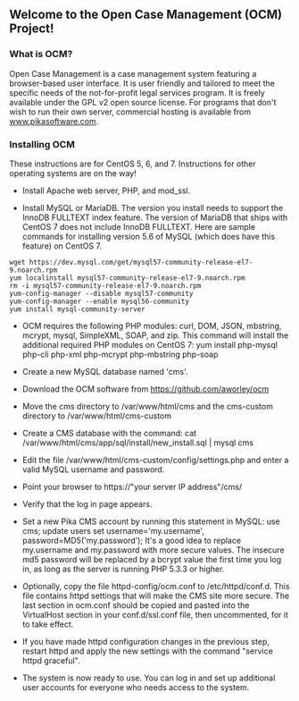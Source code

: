 ## Welcome to the Open Case Management (OCM) Project! ##

### What is OCM? ###

Open Case Management is a case management system featuring a browser-based user
interface.  It is user friendly and tailored to meet the specific needs of the
not-for-profit legal services program.  It is freely available under the GPL v2
open source license.  For programs that don't wish to run their own server,
commercial hosting is available from www.pikasoftware.com.

### Installing OCM ###

These instructions are for CentOS 5, 6, and 7.  Instructions for other operating
systems are on the way!

* Install Apache web server, PHP, and mod_ssl.

* Install MySQL or MariaDB.  The version you install needs to support the InnoDB
FULLTEXT index feature.  The version of MariaDB that ships with CentOS 7 does
not include InnoDB FULLTEXT.  Here are sample commands for installing version 5.6
of MySQL (which does have this feature) on CentOS 7.

~~~~
wget https://dev.mysql.com/get/mysql57-community-release-el7-9.noarch.rpm
yum localinstall mysql57-community-release-el7-9.noarch.rpm
rm -i mysql57-community-release-el7-9.noarch.rpm
yum-config-manager --disable mysql57-community
yum-config-manager --enable mysql56-community
yum install mysql-community-server
~~~~

* OCM requires the following PHP modules:  curl, DOM, JSON, mbstring, mcrypt,
mysql, SimpleXML, SOAP, and zip.  This command will install the additional
required PHP modules on CentOS 7:
	yum install php-mysql php-cli php-xml php-mcrypt php-mbstring php-soap

* Create a new MySQL database named 'cms'.

* Download the OCM software from https://github.com/aworley/ocm

* Move the cms directory to /var/www/html/cms and the cms-custom directory to
/var/www/html/cms-custom

* Create a CMS database with the command:
	cat /var/www/html/cms/app/sql/install/new_install.sql | mysql cms

* Edit the file /var/www/html/cms-custom/config/settings.php and enter a valid
MySQL username and password.

* Point your browser to https://"your server IP address"/cms/

* Verify that the log in page appears.

* Set a new Pika CMS account by running this statement in MySQL:
	use cms; update users set username='my.username', password=MD5('my.password');
It's a good idea to replace my.username and my.password with more secure values.
The insecure md5 password will be replaced by a bcrypt value the first time you
log in, as long as the server is running PHP 5.3.3 or higher.

* Optionally, copy the file httpd-config/ocm.conf to /etc/httpd/conf.d.  This
file contains httpd settings that will make the CMS site more secure.  The last
section in ocm.conf should be copied and pasted into the VirtualHost section
in your conf.d/ssl.conf file, then uncommented, for it to take effect.

* If you have made httpd configuration changes in the previous step, restart
httpd and apply the new settings with the command "service httpd graceful".

* The system is now ready to use.  You can log in and set up additional user
accounts for everyone who needs access to the system.
